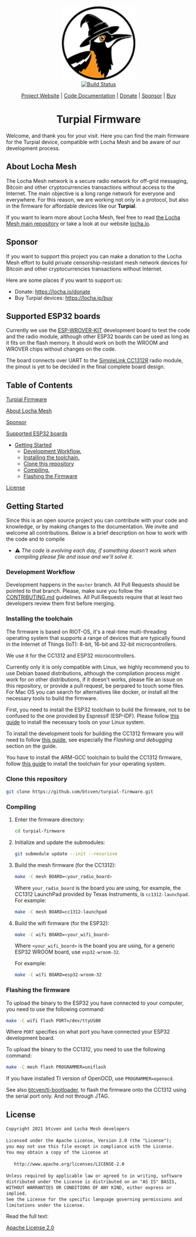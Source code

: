 <p align="center">
  <a href="https://locha.io/">
  <img height="200px" src="doc/logo.png">
  </a>
  <br>
  <a href="https://travis-ci.com/btcven/turpial-firmware">
    <img src="https://travis-ci.com/btcven/turpial-firmware.svg?branch=master" title="Build Status">
  </a>
</p>

<p align="center">
  <a href="https://locha.io/">Project Website</a> |
  <a href="https://btcven.github.io/turpial-firmware/">Code Documentation</a> |
  <a href="https://locha.io/donate">Donate</a> |
  <a href="https://github.com/sponsors/rdymac">Sponsor</a> |
  <a href="https://locha.io/buy">Buy</a>
</p>

<h1 align="center">Turpial Firmware</h1>

Welcome, and thank you for your visit. Here you can
find the main firmware for the Turpial device, compatible with Locha Mesh and be aware
of our development process.

## About Locha Mesh

The Locha Mesh network is a secure radio network for off-grid messaging, Bitcoin and other
cryptocurrencies transactions without access to the Internet. The main objective is a
long range network for everyone and
everywhere. For this reason, we are working not only in a protocol, but also in the
firmware for affordable devices like our **Turpial**.

If you want to learn more about Locha Mesh, feel free to read
[the Locha Mesh main repository](https://github.com/btcven/locha) or take a
look at our website [locha.io](https://www.locha.io).

## Sponsor

If you want to support this project you can make a donation to the Locha Mesh
effort to build private censorship-resistant mesh network devices for Bitcoin and other
cryptocurrencies transactions without Internet.

Here are some places if you want to support us:

- Donate: https://locha.io/donate
- Buy Turpial devices: https://locha.io/buy

## Supported ESP32 boards

Currently we use the [ESP-WROVER-KIT](https://www.espressif.com/en/products/hardware/esp-wrover-kit/overview)
development board to test the code and the radio module, although other ESP32
boards can be used as long as it fits on the flash memory. It should work on
both the WROOM and WROVER chips without changes on the code.

The board connects over UART to the
[SimpleLink CC1312R](https://www.ti.com/product/CC1312R) radio module, the
pinout is yet to be decided in the final complete board design.

## Table of Contents

[Turpial Firmware](#turpial-firmware)

[About Locha Mesh](#about-locha-mesh)

[Sponsor](#sponsor)

[Supported ESP32 boards](#supported-esp32-boards)

* [Getting Started](#getting-started)
   - [Development Workflow.](#development-workflow)
   - [Installing the toolchain.](#installing-the-toolchain)
   - [Clone this repository](#clone-this-repository)
   - [Compiling.](#compiling)
   - [Flashing the Firmware](#flashing-the-firmware)

[License](#license)

## Getting Started

Since this is an open source project you can contribute with your code and
knowledge, or by making changes to the documentation. We invite and welcome
all contributions. Below is a brief description on how to work with the code
and to compile

- :warning: _The code is evolving each day, if something doesn't work when
compiling please file and issue and we'll solve it_.

### Development Workflow

Development happens in the `master` branch. All Pull Requests should be pointed
to that branch. Please, make sure you follow the [CONTRIBUTING.md](CONTRIBUTING.md)
guidelines. All Pull Requests require that at least two developers review them
first before merging.

### Installing the toolchain

The firmware is based on RIOT-OS, it's a real-time multi-threading operating
system that supports a range of devices that are typically found in the
Internet of Things (IoT): 8-bit, 16-bit and 32-bit microcontrollers.

We use it for the CC1312 and ESP32 microcontrollers.

Currently only it is only compatible with Linux, we highly recommend you to
use Debian based distributions, although the compilation process might work
for on other distributions, if it doesn't works, please file an issue
on this repository, or provide a pull request, be perpared to touch some
files. For Mac OS you can search for alternatives like docker, or install
all the necessary tools to build the firmware.

First, you need to install the ESP32 toolchain to build the firmware,
not to be confused to the one provided by Espressif (ESP-IDF). Please follow
[this guide](https://doc.riot-os.org/group__cpu__esp32.html#esp32_toolchain)
to install the necessary tools on your Linux system.

To install the development tools for building the CC1312 firmware you will
need to follow [this guide](https://doc.riot-os.org/group__boards__cc1312__launchpad.html),
see especially the _Flashing and debugging_ section on the guide.

You have to install the ARM-GCC toolchain to build the CC1312 firmware, follow
[this guide](https://github.com/RIOT-OS/RIOT/wiki/Family:-ARM) to install
the toolchain for your operating system.

### Clone this repository

```bash
git clone https://github.com/btcven/turpial-firmware.git
```

### Compiling

 1. Enter the firmware directory: 
    ```bash
    cd turpial-firmware
    ```
 2. Initialize and update the submodules:
    ```bash
    git submodule update --init --recurisve
    ```
 3. Build the mesh firmware (for the CC1312):

    ```bash
    make -C mesh BOARD=<your_radio_board>
    ```
    
    Where `your_radio_board` is the board you are using, for example, the CC1312
    LaunchPad provided by Texas Instruments, is `cc1312-launchpad`.
    For example:

    ```bash
    make -C mesh BOARD=cc1312-launchpad
    ```

 4. Build the wifi firmware (for the ESP32):

    ```bash
    make -C wifi BOARD=<your_wifi_board>
    ```

    Where `<your_wifi_board>` is the board you are using, for a generic ESP32 WROOM
    board, use `esp32-wroom-32`.

    For example: 
    ```bash
    make -C wifi BOARD=esp32-wroom-32
    ```


### Flashing the firmware

To upload the binary to the ESP32 you have connected to your computer, you
need to use the following command:

```bash
make -C wifi flash PORT=/dev/ttyUSB0
```

Where `PORT` specifies on what port you have connected your ESP32 development
board.

To upload the binary to the CC1312, you need to use the following command:

```bash
make -C mesh flash PROGRAMMER=uniflash
```

If you have installed TI version of OpenOCD, use `PROGRAMMER=openocd`.

See also [btcven/ti-bootloader](https://github.com/btcven/ti-bootloader),
to flash the firmware onto the CC1312 using the serial port only. And
not through JTAG.

## License

```
Copyright 2021 btcven and Locha Mesh developers

Licensed under the Apache License, Version 2.0 (the "License");
you may not use this file except in compliance with the License.
You may obtain a copy of the License at

   http://www.apache.org/licenses/LICENSE-2.0

Unless required by applicable law or agreed to in writing, software
distributed under the License is distributed on an "AS IS" BASIS,
WITHOUT WARRANTIES OR CONDITIONS OF ANY KIND, either express or implied.
See the License for the specific language governing permissions and
limitations under the License.
```

Read the full text:

[Apache License 2.0](LICENSE)
